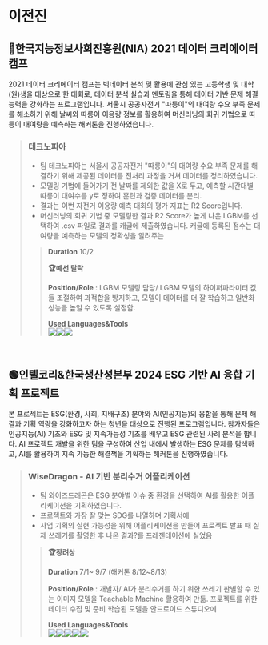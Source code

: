 # 이전진


## 🔵한국지능정보사회진흥원(NIA) 2021 데이터 크리에이터 캠프
2021 데이터 크리에이터 캠프는 빅데이터 분석 및 활용에 관심 있는 고등학생 및 대학(원)생을 대상으로 한 대회로, 데이터 분석 실습과 멘토링을 통해 데이터 기반 문제 해결 능력을 강화하는 프로그램입니다. 서울시 공공자전거 "따릉이"의 대여량 수요 부족 문제를 해소하기 위해 날씨와 따릉이 이용량 정보를 활용하여 머신러닝의 회귀 기법으로 따릉이 대여량을 예측하는 해커톤을 진행하였습니다. <br>

> ### 테크노피아
> - 팀 테크노피아는 서울시 공공자전거 "따릉이"의 대여량 수요 부족 문제를 해결하기 위해 제공된 데이터를 전처리 과정을 거쳐 데이터를 정리하였습니다.
> - 모델링 기법에 들어가기 전 날짜를 제외한 값을 X로 두고, 예측할 시간대별 따릉이 대여수를 y로 정하여 훈련과 검증 데이터를 분리. 
> - 결과는 이번 자전거 이용량 예측 대회의 평가 지표는 R2 Score입니다.
> - 머신러닝의 회귀 기법 중 모델링한 결과 R2 Score가 높게 나온 LGBM를 선택하여 .csv 파일로 결과를 캐글에 제출하였습니다. 캐글에 등록된 점수는 대여량을 예측하는 모델의 정확성을 알려주는 
>
>> **Duration** 10/2
>>
>> **🏆예선 탈락**
>>
>> **Position/Role** : LGBM 모델링 담당/ LGBM 모델의 하이퍼파라미터 값들 조절하여 과적합을 방지하고, 모델이 데이터를 더 잘 학습하고 일반화 성능을 높일 수 있도록 설정함.
>>
>> **Used Languages&Tools** <br>
<img src="https://img.shields.io/badge/Python-3776AB?style=for-the-badge&logo=Python&logoColor=white"><img src="https://img.shields.io/badge/googlecolab-F9AB00?style=for-the-badge&logo=googlecolab&logoColor=white"><img src="https://img.shields.io/badge/Kaggle-20BEFF?style=for-the-badge&logo=Kaggle&logoColor=white">
>
<br>

## 🟢인텔코리&한국생산성본부 2024 ESG 기반 AI 융합 기획 프로젝트
본 프로젝트는 ESG(환경, 사회, 지배구조) 분야와 AI(인공지능)의 융합을 통해 문제 해결과 기획 역량을 강화하고자 하는 청년을 대상으로 진행된 프로그램입니다. 참가자들은 인공지능(AI) 기초와 ESG 및 지속가능성 기초를 배우고 ESG 관련된 사례 분석을 합니다. AI 프로젝트 개발을 위한 팀을 구성하여 산업 내에서 발생하는 ESG 문제를 탐색하고, AI를 활용하여 지속 가능한 해결책을 기획하는 해커톤을 진행하였습니다. <br>

> ### WiseDragon - AI 기반 분리수거 어플리케이션
> - 팀 와이즈드래곤은 ESG 분야별 이슈 중 환경을 선택하여 AI를 활용한 어플리케이션을 기획하였습니다. 
> - 프로젝트와 가장 잘 맞는 SDG를 나열하며 기획서에 
> - 사업 기획의 실현 가능성을 위해 어플리케이션을 만들어 프로젝트 발표 때 실제 쓰레기를 촬영한 후 나온 결과?를 프레젠테이션에 실었음 
>
>> **🏆장려상**
>> 
>> **Duration** 7/1~ 9/7 (해커톤 8/12~8/13)
>>
>> **Position/Role** : 개발자/ AI가 분리수거를 하기 위한 쓰레기 판별할 수 있는 이미지 모델을 Teachable Machine 활용하여 만듦.
>>  프로젝트를 위한 데이터 수집 및 준비 학습된 모델을 안드로이드 스튜디오에 
>>
>>
>> **Used Languages&Tools** <br>
<img src="https://img.shields.io/badge/java-007396?style=for-the-badge&logo=OpenJDK&logoColor=white"><img src="https://img.shields.io/badge/Android-3DDC84?style=for-the-badge&logo=Android&logoColor=white"><img src="https://img.shields.io/badge/Jupyter-F37626?style=for-the-badge&logo=Jupyter&logoColor=white"><img src="https://img.shields.io/badge/Figma-F24E1E?style=for-the-badge&logo=Figma&logoColor=white"><img src="https://img.shields.io/badge/Tensorflow-FF6F00?style=for-the-badge&logo=Tensorflow&logoColor=white">




